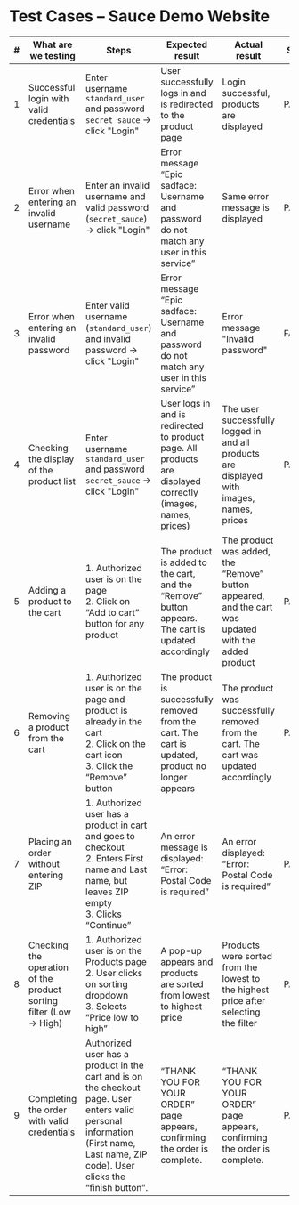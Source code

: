 
# Test Cases – Sauce Demo Website

| #  | What are we testing                                | Steps                                                                 | Expected result                                                                                         | Actual result                                                                                          | Status  |
|----|----------------------------------------------------|-----------------------------------------------------------------------|----------------------------------------------------------------------------------------------------------|----------------------------------------------------------------------------------------------------------|---------|
| 1  | Successful login with valid credentials            | Enter username `standard_user` and password `secret_sauce` → click "Login" | User successfully logs in and is redirected to the product page                                         | Login successful, products are displayed                                                                | PASSED  |
| 2  | Error when entering an invalid username            | Enter an invalid username and valid password (`secret_sauce`) → click "Login" | Error message “Epic sadface: Username and password do not match any user in this service”               | Same error message is displayed                                                                         | PASSED  |
| 3  | Error when entering an invalid password            | Enter valid username (`standard_user`) and invalid password → click "Login" | Error message “Epic sadface: Username and password do not match any user in this service”               | Error message "Invalid password"                                                                        | FAILED  |
| 4  | Checking the display of the product list           | Enter username `standard_user` and password `secret_sauce` → click "Login" | User logs in and is redirected to product page. All products are displayed correctly (images, names, prices) | The user successfully logged in and all products are displayed with images, names, prices               | PASSED  |
| 5  | Adding a product to the cart                       | 1. Authorized user is on the page  <br> 2. Click on “Add to cart” button for any product    | The product is added to the cart, and the “Remove” button appears. The cart is updated accordingly      | The product was added, the “Remove” button appeared, and the cart was updated with the added product                          | PASSED  |
| 6  | Removing a product from the cart                                | 1. Authorized user is on the page and product is already in the cart <br> 2. Click on the cart icon <br> 3. Click the “Remove” button | The product is successfully removed from the cart. The cart is updated, product no longer appears           | The product was successfully removed from the cart. The cart was updated accordingly                        | PASSED  |
| 7  | Placing an order without entering ZIP                           | 1. Authorized user has a product in cart and goes to checkout <br> 2. Enters First name and Last name, but leaves ZIP empty <br> 3. Clicks “Continue” | An error message is displayed: “Error: Postal Code is required”                                              | An error displayed: “Error: Postal Code is required”                                                        | PASSED  |
| 8  | Checking the operation of the product sorting filter (Low → High) | 1. Authorized user is on the Products page <br> 2. User clicks on sorting dropdown <br> 3. Selects “Price low to high”                     | A pop-up appears and products are sorted from lowest to highest price                                        | Products were sorted from the lowest to the highest price after selecting the filter                         | PASSED  |
|9| Сompleting the order with valid credentials |Authorized user has a product in the cart and is on the checkout page. User enters valid personal information (First name, Last name, ZIP code). User clicks the “finish button”.| “THANK YOU FOR YOUR ORDER” page appears, confirming the order is complete. | “THANK YOU FOR YOUR ORDER” page appears, confirming the order is complete. | PASSED |
